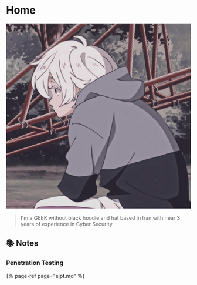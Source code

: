 # Home

![](.gitbook/assets/hop.jpg)

> I'm a GEEK without black hoodie and hat based in Iran with near 3 years of experience in Cyber Security.

## 📚 Notes

### Penetration Testing

{% page-ref page="ejpt.md" %}



